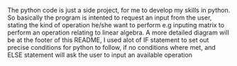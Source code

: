 The python code is just a side project, for me to develop my skills in python. So basically the program is intented to request an input from the user, stating the kind of operation he/she want to perform e.g inputing matrix to perform an operation relating to linear algebra. A more detailed diagram will be at the footer of this README, I used alot of IF statement to set out precise conditions for python to follow, if no conditions where met, and ELSE statement will ask the user to input an available operation
